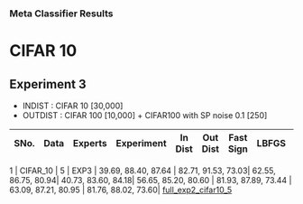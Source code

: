 ### Meta Classifier Results


# CIFAR 10

## Experiment 3
- INDIST : CIFAR 10 [30,000]
- OUTDIST : CIFAR 100 [10,000] + CIFAR100 with SP noise 0.1 [250]


SNo.| Data | Experts | Experiment | In Dist | Out Dist | Fast Sign | LBFGS | Deep Fool | Unsup |  Test FS | Test Usup |Log |
--- | --- | --- | --- | --- | --- | --- | --- | --- | --- | --- | --- | --- | 

1 | CIFAR_10 | 5 | EXP3 | 39.69, 88.40, 87.64 | 82.71, 91.53, 73.03| 62.55, 86.75, 80.94| 40.73, 83.60, 84.18| 56.65, 85.20, 80.60 | 81.93, 87.89, 73.44 | 63.09, 87.21, 80.95 | 81.76, 88.02, 73.60| [full_exp2_cifar10_5](https://github.com/krishnakalyan3/Scripts/blob/master/adversarial/log/exp3_cifar5_v1.txt)

